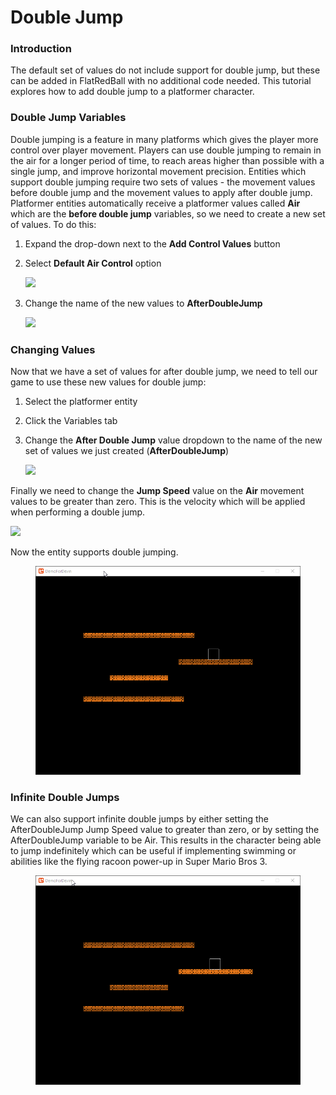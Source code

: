 # Double Jump

### Introduction

The default set of values do not include support for double jump, but these can be added in FlatRedBall with no additional code needed. This tutorial explores how to add double jump to a platformer character.

### Double Jump Variables

Double jumping is a feature in many platforms which gives the player more control over player movement. Players can use double jumping to remain in the air for a longer period of time, to reach areas higher than possible with a single jump, and improve horizontal movement precision. Entities which support double jumping require two sets of values - the movement values before double jump and the movement values to apply after double jump. Platformer entities automatically receive a platformer values called **Air** which are the **before double jump** variables, so we need to create a new set of values. To do this:

1. Expand the drop-down next to the **Add Control Values** button
2.  Select **Default Air Control** option

    ![](../../../media/2021-03-img\_605785f3a0714.png)
3.  Change the name of the new values to **AfterDoubleJump**

    ![](../../../media/2021-03-img\_60578788d5cb5.png)

### Changing Values

Now that we have a set of values for after double jump, we need to tell our game to use these new values for double jump:

1. Select the platformer entity
2. Click the Variables tab
3.  Change the **After Double Jump** value dropdown to the name of the new set of values we just created (**AfterDoubleJump**)

    ![](../../../media/2021-03-img\_6057905aea13f.png)

Finally we need to change the **Jump Speed** value on the **Air** movement values to be greater than zero. This is the velocity which will be applied when performing a double jump.

![](../../../media/2021-03-img\_605790f178ded.png)

Now the entity supports double jumping.

<figure><img src="../../../media/2021-03-2021_March_21_123132.gif" alt=""><figcaption></figcaption></figure>

### Infinite Double Jumps

We can also support infinite double jumps by either setting the AfterDoubleJump Jump Speed value to greater than zero, or by setting the AfterDoubleJump variable to be Air. This results in the character being able to jump indefinitely which can be useful if implementing swimming or abilities like the flying racoon power-up in Super Mario Bros 3.

<figure><img src="../../../media/2021-03-2021_March_21_122535.gif" alt=""><figcaption></figcaption></figure>
